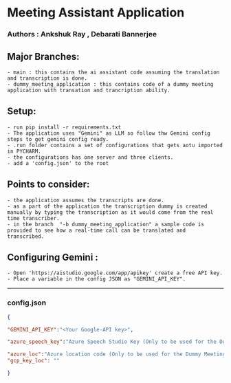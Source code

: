 # Meeting Assistant Application
### Authors : Ankshuk Ray , Debarati Bannerjee
## Major Branches: 
    - main : this contains the ai assistant code assuming the translation and transcription is done.
    - dummy_meeting_application : this contains code of a dummy meeting application with transation and trancription ability.
## Setup:
    - run pip install -r requirements.txt
    - The application uses "Gemini" as LLM so follow thw Gemini config steps to get gemini config ready.
    - .run folder contains a set of configurations that gets aotu imported in PYCHARM.
    - the configurations has one server and three clients.
    - add a 'config.json' to the root
## Points to consider:
    - the application assumes the transcripts are done.
    - as a part of the application the transcription dummy is created manually by typing the transcription as it would come from the real time transcriber.
    - in the branch  "-b dummy_meeting_application" a sample code is provided to see how a real-time call can be translated and transcribed.
## Configuring Gemini :
    - Open 'https://aistudio.google.com/app/apikey' create a free API key.
    - Place a variable in the config JSON as "GEMINI_API_KEY".
-----
### config.json
```json
{

"GEMINI_API_KEY":"<Your Google-API key>",

"azure_speech_key":"Azure Speech Studio Key (Only to be used for the Dummy Meeting application)",

"azure_loc":"Azure location code (Only to be used for the Dummy Meeting application)",
"gcp_key_loc": ""

} 
```

